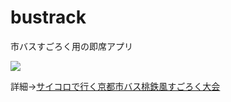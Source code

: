 # bustrack
市バスすごろく用の即席アプリ

![](https://cdn-ak.f.st-hatena.com/images/fotolife/w/wass80/20190607/20190607153249.png)

詳細→[サイコロで行く京都市バス桃鉄風すごろく大会](https://wass80.hateblo.jp/entry/2019/06/13/%E3%82%B5%E3%82%A4%E3%82%B3%E3%83%AD%E3%81%A7%E8%A1%8C%E3%81%8F%E4%BA%AC%E9%83%BD%E5%B8%82%E3%83%90%E3%82%B9%E6%A1%83%E9%89%84%E9%A2%A8%E3%81%99%E3%81%94%E3%82%8D%E3%81%8F%E5%A4%A7%E4%BC%9A)
